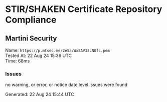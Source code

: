 # STIR/SHAKEN Certificate Repository Compliance

## Martini Security

Name: `https://p.mtsec.me/2e5a/Wx8AV33LNOfc.pem`\
Tested At: 22 Aug 24 15:36 UTC\
Time: 68ms

### Issues

no warning, or error, or notice date level issues were found

Generated: 22 Aug 24 15:44 UTC